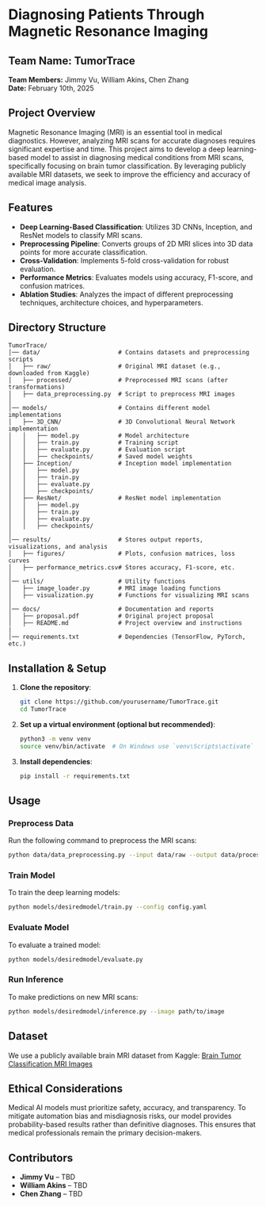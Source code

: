 # Diagnosing Patients Through Magnetic Resonance Imaging

## Team Name: TumorTrace  
**Team Members:** Jimmy Vu, William Akins, Chen Zhang  
**Date:** February 10th, 2025  

## Project Overview
Magnetic Resonance Imaging (MRI) is an essential tool in medical diagnostics. However, analyzing MRI scans for accurate diagnoses requires significant expertise and time. This project aims to develop a deep learning-based model to assist in diagnosing medical conditions from MRI scans, specifically focusing on brain tumor classification. By leveraging publicly available MRI datasets, we seek to improve the efficiency and accuracy of medical image analysis.

## Features
- **Deep Learning-Based Classification**: Utilizes 3D CNNs, Inception, and ResNet models to classify MRI scans.
- **Preprocessing Pipeline**: Converts groups of 2D MRI slices into 3D data points for more accurate classification.
- **Cross-Validation**: Implements 5-fold cross-validation for robust evaluation.
- **Performance Metrics**: Evaluates models using accuracy, F1-score, and confusion matrices.
- **Ablation Studies**: Analyzes the impact of different preprocessing techniques, architecture choices, and hyperparameters.

## Directory Structure
```plaintext
TumorTrace/
│── data/                      # Contains datasets and preprocessing scripts
│   ├── raw/                   # Original MRI dataset (e.g., downloaded from Kaggle)
│   ├── processed/             # Preprocessed MRI scans (after transformations)
│   ├── data_preprocessing.py  # Script to preprocess MRI images
│
│── models/                    # Contains different model implementations
│   ├── 3D_CNN/                # 3D Convolutional Neural Network implementation
│   │   ├── model.py           # Model architecture
│   │   ├── train.py           # Training script
│   │   ├── evaluate.py        # Evaluation script
│   │   ├── checkpoints/       # Saved model weights
│   ├── Inception/             # Inception model implementation
│   │   ├── model.py
│   │   ├── train.py
│   │   ├── evaluate.py
│   │   ├── checkpoints/
│   ├── ResNet/                # ResNet model implementation
│   │   ├── model.py
│   │   ├── train.py
│   │   ├── evaluate.py
│   │   ├── checkpoints/
│
│── results/                   # Stores output reports, visualizations, and analysis
│   ├── figures/               # Plots, confusion matrices, loss curves
│   ├── performance_metrics.csv# Stores accuracy, F1-score, etc.
│
│── utils/                     # Utility functions
│   ├── image_loader.py        # MRI image loading functions
│   ├── visualization.py       # Functions for visualizing MRI scans
│
│── docs/                      # Documentation and reports
│   ├── proposal.pdf           # Original project proposal
│   ├── README.md              # Project overview and instructions
|
│── requirements.txt           # Dependencies (TensorFlow, PyTorch, etc.)
```

## Installation & Setup
1. **Clone the repository**:
   ```sh
   git clone https://github.com/yourusername/TumorTrace.git
   cd TumorTrace
   ```
2. **Set up a virtual environment (optional but recommended)**:
   ```sh
   python3 -m venv venv
   source venv/bin/activate  # On Windows use `venv\Scripts\activate`
   ```
3. **Install dependencies**:
   ```sh
   pip install -r requirements.txt
   ```

## Usage
### Preprocess Data
Run the following command to preprocess the MRI scans:
```sh
python data/data_preprocessing.py --input data/raw --output data/processed
```

### Train Model
To train the deep learning models:
```sh
python models/desiredmodel/train.py --config config.yaml
```

### Evaluate Model
To evaluate a trained model:
```sh
python models/desiredmodel/evaluate.py
```

### Run Inference
To make predictions on new MRI scans:
```sh
python models/desiredmodel/inference.py --image path/to/image
```

## Dataset
We use a publicly available brain MRI dataset from Kaggle:
[Brain Tumor Classification MRI Images](https://www.kaggle.com/datasets/jarvisgroot/brain-tumor-classification-mri-images)

## Ethical Considerations
Medical AI models must prioritize safety, accuracy, and transparency. To mitigate automation bias and misdiagnosis risks, our model provides probability-based results rather than definitive diagnoses. This ensures that medical professionals remain the primary decision-makers.

## Contributors
- **Jimmy Vu** – TBD
- **William Akins** – TBD
- **Chen Zhang** – TBD
